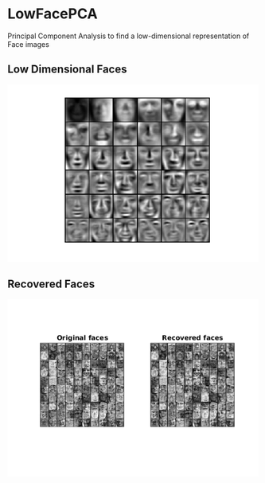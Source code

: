 # LowFacePCA

Principal Component Analysis to find a low-dimensional representation of Face images

## Low Dimensional Faces

![Low Dim Face](results/LowFace.png)  

## Recovered Faces

![Recovered Face](results/RecoverFace.png)  
